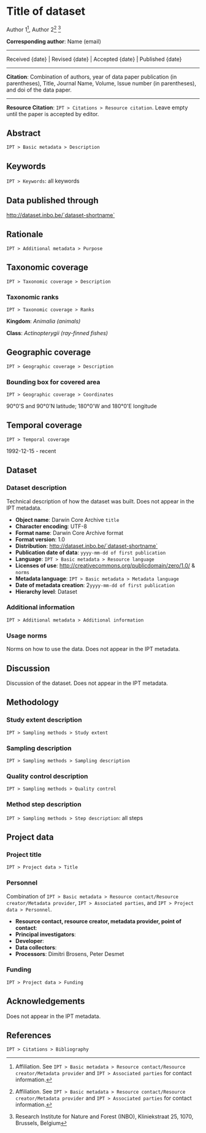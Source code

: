 # Title of dataset

Author 1[^1], Author 2[^1] [^2]

[^1]: Affiliation. See `IPT > Basic metadata > Resource contact/Resource creator/Metadata provider` and `IPT > Associated parties` for contact information.

[^2]: Research Institute for Nature and Forest (INBO), Kliniekstraat 25, 1070, Brussels, Belgium


**Corresponding author**: Name (email)

---

Received {date} | Revised {date} | Accepted {date} | Published {date}

---

**Citation**: Combination of authors, year of data paper publication (in parentheses), Title, Journal Name, Volume, Issue number (in parentheses), and doi of the data paper.

---

**Resource Citation**: `IPT > Citations > Resource citation`. Leave empty until the paper is accepted by editor.

## Abstract

`IPT > Basic metadata > Description`

## Keywords

`IPT > Keywords`: all keywords
    
## Data published through

http://dataset.inbo.be/`dataset-shortname`

## Rationale

`IPT > Additional metadata > Purpose`

## Taxonomic coverage

`IPT > Taxonomic coverage > Description`

### Taxonomic ranks

`IPT > Taxonomic coverage > Ranks`

**Kingdom**: *Animalia (animals)*

**Class**: *Actinopterygii (ray-finned fishes)*

## Geographic coverage

`IPT > Geographic coverage > Description`

### Bounding box for covered area

`IPT > Geographic coverage > Coordinates`

90°0'S and 90°0'N latitude; 180°0'W and 180°0'E longitude

## Temporal coverage

`IPT > Temporal coverage`

1992-12-15 - recent

## Dataset

### Dataset description

Technical description of how the dataset was built. Does not appear in the IPT metadata.

* **Object name**: Darwin Core Archive `title`
* **Character encoding**: UTF-8
* **Format name**: Darwin Core Archive format
* **Format version**: 1.0
* **Distribution**: http://dataset.inbo.be/`dataset-shortname`
* **Publication date of data**: `yyyy-mm-dd of first publication`
* **Language**: `IPT > Basic metadata > Resource language`
* **Licenses of use**: http://creativecommons.org/publicdomain/zero/1.0/ & `norms`
* **Metadata language**: `IPT > Basic metadata > Metadata language`
* **Date of metadata creation**: 2`yyyy-mm-dd of first publication`
* **Hierarchy level**: Dataset

### Additional information

`IPT > Additional metadata > Additional information`

### Usage norms

Norms on how to use the data. Does not appear in the IPT metadata.

## Discussion

Discussion of the dataset. Does not appear in the IPT metadata.

## Methodology

### Study extent description

`IPT > Sampling methods > Study extent`

### Sampling description

`IPT > Sampling methods > Sampling description`

### Quality control description

`IPT > Sampling methods > Quality control`

### Method step description

`IPT > Sampling methods > Step description`: all steps

## Project data

### Project title

`IPT > Project data > Title`

### Personnel

Combination of `IPT > Basic metadata > Resource contact/Resource creator/Metadata provider`, `IPT > Associated parties`, and `IPT > Project data > Personnel`.

* **Resource contact, resource creator, metadata provider, point of contact**: 
* **Principal investigators**: 
* **Developer**: 
* **Data collectors**: 
* **Processors**: Dimitri Brosens, Peter Desmet

### Funding

`IPT > Project data > Funding`

## Acknowledgements

Does not appear in the IPT metadata.

## References

`IPT > Citations > Bibliography`
